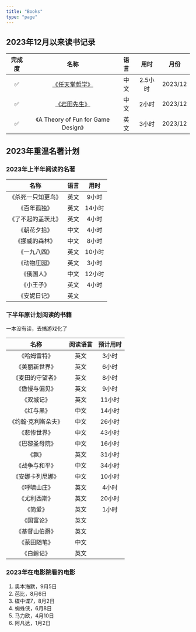 ```yaml
---
title: "Books"
type: "page"
---
```


## 2023年12月以来读书记录

| 完成度 | 名称 | 语言 | 用时|月份
|:----:|:---------------------------------------:|:----:|:------:|:-----:|
| ✅   |[《任天堂哲学》](./nintendo/)              |中文   |2.5小时  |2023/12|
| ✅   |[《岩田先生》](./nintendo/)                |中文   |2小时    |2023/12|
| ✅   |《A Theory of Fun for Game Design》       |英文    |3小时    |2023/12|

## 2023年重温名著计划

### 2023年上半年阅读的名著

| 名称 | 语言 | 用时|
|:---------------------------------------:|:----:|:------:|
| 《杀死一只知更鸟》                        |英文   |9小时   |
| 《百年孤独》                             |英文   |14小时   |
| 《了不起的盖茨比》                        |英文   |4小时    |
| 《朝花夕拾》                             |中文   |4小时    |
| 《挪威的森林》                           |中文   |8小时    |
| 《一九八四》                             |英文   |10小时   |
| 《动物庄园》                             |英文   |3小时    |
| 《俄国人》                               |中文   |12小时   |
| 《小王子》                               |英文   |4小时    |
| 《安妮日记》                             |英文   |         |

### 下半年原计划阅读的书籍

一本没有读，去搞游戏化了

| 名称 | 阅读语言 | 预计用时|
|:---------------------------------------:|:----:|:------:|
| 《哈姆雷特》                             |英文   |3小时    |
| 《美丽新世界》                          |英文   |6小时    |
| 《麦田的守望者》                        |英文   |8小时    |
| 《傲慢与偏见》                           |英文    |9小时    |
| 《双城记》                              |英文   |11小时    |
| 《红与黑》                              |中文    |14小时    |
| 《约翰·克利斯朵夫》                      |中文  |26小时    |
| 《悲惨世界》                             |中文    |43小时    |
| 《巴黎圣母院》                           |中文   |16小时    |
| 《飘》                                  |英文  |31小时    |
| 《战争与和平》                           |中文   |34小时         |
| 《安娜卡列尼娜》                         |中文   |  10小时   |
| 《呼啸山庄》                             |英文   |4小时    |
| 《尤利西斯》                            |英文   |20小时    |
| 《简爱》                               |英文   |1小时    |
| 《国富论》                               |英文   |   |
| 《基督山伯爵》                            |英文   |   |
| 《蒙田随笔》                              |中文   |   |
| 《白鲸记》                               |英文   |   |

### 2023年在电影院看的电影

1. 奥本海默，9月5日
1. 芭比，8月6日
1. 碟中谍7，8月2日
1. 蜘蛛侠，6月8日
1. 马力欧，4月10日
1. 阿凡达，1月2日